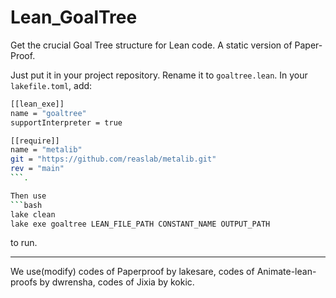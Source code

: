 # Lean_GoalTree
Get the crucial Goal Tree structure for Lean code. A static version of Paper-Proof.


Just put it in your project repository. Rename it to `goaltree.lean`. In your `lakefile.toml`, add:
```bash
[[lean_exe]]
name = "goaltree"
supportInterpreter = true

[[require]]
name = "metalib"
git = "https://github.com/reaslab/metalib.git"
rev = "main"
```.

Then use
```bash
lake clean
lake exe goaltree LEAN_FILE_PATH CONSTANT_NAME OUTPUT_PATH
```
to run.

____________________________________________
We use(modify) codes of Paperproof by lakesare, codes of Animate-lean-proofs by dwrensha, codes of Jixia by kokic.
